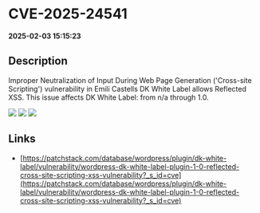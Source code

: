 # CVE-2025-24541

**2025-02-03 15:15:23**

## Description
Improper Neutralization of Input During Web Page Generation ('Cross-site Scripting') vulnerability in Emili Castells DK White Label allows Reflected XSS. This issue affects DK White Label: from n/a through 1.0.

![](https://img.shields.io/static/v1?label=Score&message=7.1&color=red)
![](https://img.shields.io/static/v1?label=Severity&message=HIGH&color=red)
![](https://img.shields.io/static/v1?label=CWE&message=XSS&color=green)

## Links
- [https://patchstack.com/database/wordpress/plugin/dk-white-label/vulnerability/wordpress-dk-white-label-plugin-1-0-reflected-cross-site-scripting-xss-vulnerability?_s_id=cve](https://patchstack.com/database/wordpress/plugin/dk-white-label/vulnerability/wordpress-dk-white-label-plugin-1-0-reflected-cross-site-scripting-xss-vulnerability?_s_id=cve)

